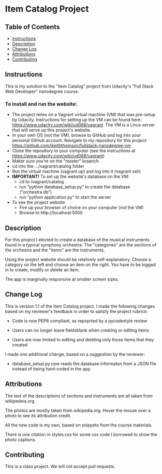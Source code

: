 # Item Catalog Project

## Table of Contents

- [Instructions](#instructions)
- [Description](#description)
- [Change Log](#change-log)
- [Attributions](#attributions)
- [Contributing](#contributing)

## Instructions

This is my solution to the "Item Catalog" project from Udacity's "Full Stack Web Developer" nanodegree course.

### To install and run the website:

- The project relies on a Vagrant virtual machine (VM) that was pre-setup by Udacity. Instructions for setting up the VM can be found here: https://www.udacity.com/wiki/ud088/vagrant. The VM is a Linux server that will serve up this project's website.
- In your own OS (not the VM), browse to GitHub and log into your personal GitHub account. Navigate to my repository for this project: https://github.com/jkeiththomson/fullstack-nanodegree-vm
- Clone the repository to your computer (see the instructions at https://www.udacity.com/wiki/ud088/vagrant)
- Maker sure you're on the "master" braanch
- cd into the .../vagrant/catalog folder
- Run the virtual machine (vagrant up) and log into it (vagrant ssh)
- **IMPORTANT!** To set up the website's database on the VM:
  - cd to /vagrant/catalog
  - run "python database_setup.py" to create the database ("orchestra.db")
  - run "python application.py" to start the server
- To see the project website
  - Fire up your browser of choice on your computer (not the VM)
  - Browse to http://localhost:5000

## Description

For this project I elected to create a database of the musical instruments found in a typical symphony orchestra. The "categories" are the sections of the orchestra and the "items" are the instruments.

Using the project website should be relatively self-explanatory. Choose a category on the left and choose an item on the right. You have to be logged in to create, modify or delete an item.

The app is marginally responsive at smaller screen sizes.

## Change Log

This is version 1.1 of the Item Catalog project. I made the following changes based on my reviewer's feedback in order to satisfy the project rubrick:

- Code is now PEP8 compliant, as repoprted by a pycodestyle review

- Users can no longer leave fieldsblank when creating or editing items

- Users are now limited to editing and deleting only those items that they created

I made one additional change, based on a suggestion by the reviewer:

- database_setup.py now reads the database informaton from a JSON file instead of being hard-coded in the app

## Attributions

The text of the descriptions of sections and instruments are all taken from wikipedeia.org.

The photos are mostly taken from wikipedia.org. Hover the mouse over a photo to see its attribution credit.

All the new code is my own, based on snippets from the course materials.

There is one citation in styles.css for some css code I borrowed to show the photo captions.

## Contributing

This is a class project. We will not accept pull requests.
